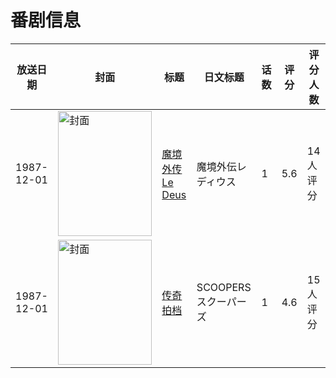 # 番剧信息

|放送日期|封面|标题|日文标题|话数|评分|评分人数|
|---|---|---|---|---|---|---|
|1987-12-01|<img src="https://lain.bgm.tv/pic/cover/c/b7/0b/37271_E1GZL.jpg" alt="封面" style="width:150px;height:200px;object-fit:cover;">|[魔境外传Le Deus](https://bangumi.tv/subject/37271)|魔境外伝レディウス|1|5.6|14人评分|
|1987-12-01|<img src="https://lain.bgm.tv/pic/cover/c/0f/69/104451_53E0x.jpg" alt="封面" style="width:150px;height:200px;object-fit:cover;">|[传奇拍档](https://bangumi.tv/subject/104451)|SCOOPERS スクーパーズ|1|4.6|15人评分|
